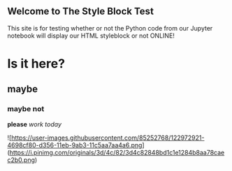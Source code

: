 ## Welcome to The Style Block Test

This site is for testing whether or not the Python code from our Jupyter notebook will display our HTML styleblock or not ONLINE!

# Is it here?
## maybe
### maybe not

**please** _work today_

![https://user-images.githubusercontent.com/85252768/122972921-4698cf80-d356-11eb-9ab3-11c5aa7aa4a6.png] (https://i.pinimg.com/originals/3d/4c/82/3d4c82848bd1c1e1284b8aa78caec2b0.png)
